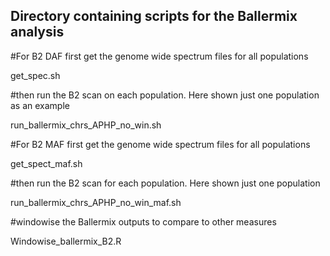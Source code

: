 ## Directory containing scripts for the Ballermix analysis

#For B2 DAF first get the genome wide spectrum files for all populations

get_spec.sh

#then run the B2 scan on each population. Here shown just one population as an example

run_ballermix_chrs_APHP_no_win.sh

#For B2 MAF first get the genome wide spectrum files for all populations

get_spect_maf.sh

#then run the B2 scan for each population. Here shown just one population

run_ballermix_chrs_APHP_no_win_maf.sh

#windowise the Ballermix outputs to compare to other measures

Windowise_ballermix_B2.R
